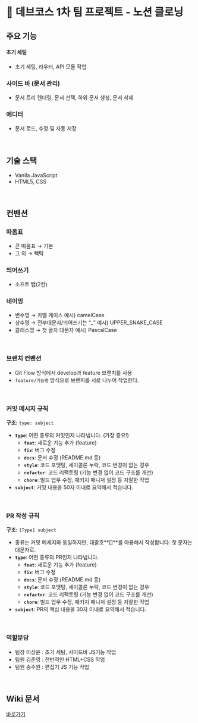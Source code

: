 # 📃 데브코스 1차 팀 프로젝트 - 노션 클로닝

## 주요 기능

#### 초기 세팅

- 초기 세팅, 라우터, API 모듈 작업

### 사이드 바 (문서 관리)

- 문서 트리 렌더링, 문서 선택, 하위 문서 생성, 문서 삭제

### 에디터

- 문서 로드, 수정 및 자동 저장

<br/>

## 기술 스택

- Vanila JavaScript
- HTML5, CSS

<br/>

## 컨밴션

### 따옴표

- 큰 따옴표 → 기본
- 그 외 → 빽틱

### 띄어쓰기

- 소프트 탭(2칸)

### 네이밍

- 변수명 → 카멜 케이스 예시) camelCase
- 상수명 → 전부대문자/띄어쓰기는 “\_” 예시) UPPER_SNAKE_CASE
- 클래스명 → 첫 글자 대문자 예시) PascalCase

<br/>

### 브랜치 컨밴션

- Git Flow 방식에서 develop과 feature 브랜치를 사용
- `feature/기능명` 방식으로 브랜치를 서로 나누어 작업한다.

<br/>

### 커밋 메시지 규칙

**구조:** `type: subject`

- **`type`**: 어떤 종류의 커밋인지 나타냅니다. (가장 중요!)
  - **`feat`**: 새로운 기능 추가 (feature)
  - **`fix`**: 버그 수정
  - **`docs`**: 문서 수정 (README.md 등)
  - **`style`**: 코드 포맷팅, 세미콜론 누락, 코드 변경이 없는 경우
  - **`refactor`**: 코드 리팩토링 (기능 변경 없이 코드 구조를 개선)
  - **`chore`**: 빌드 업무 수정, 패키지 매니저 설정 등 자잘한 작업
- **`subject`**: 커밋 내용을 50자 이내로 요약해서 적습니다.

<br/>

### PR 작성 규칙

**구조:** `[Type] subject`

- 종류는 커밋 메세지와 동일하지만, 대괄호**[]**를 아용해서 작성합니다. 첫 문자는 대문자로.
- **`type`**: 어떤 종류의 PR인지 나타냅니다.
  - **`feat`**: 새로운 기능 추가 (feature)
  - **`fix`**: 버그 수정
  - **`docs`**: 문서 수정 (README.md 등)
  - **`style`**: 코드 포맷팅, 세미콜론 누락, 코드 변경이 없는 경우
  - **`refactor`**: 코드 리팩토링 (기능 변경 없이 코드 구조를 개선)
  - **`chore`**: 빌드 업무 수정, 패키지 매니저 설정 등 자잘한 작업
- **`subject`**: PR의 핵심 내용을 30자 이내로 요약해서 적습니다.

<br/>

### 역할분담

- 팀장 이상윤 : 초기 세팅, 사이드바 JS기능 작업
- 팀원 김준영 : 전반적인 HTML+CSS 작업
- 팀원 송주원 : 편집기 JS 기능 작업

<br/>

## Wiki 문서

<a href="https://github.com/prgrms-fe-devcourse/FE7-Project1-TEAM-5/wiki">바로가기</a>

<br/>
